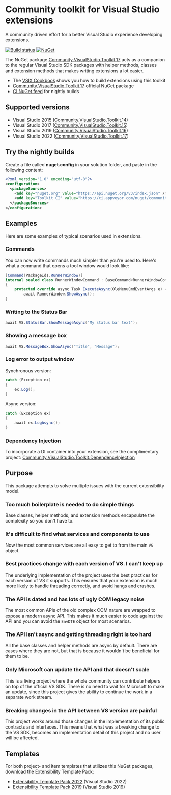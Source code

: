 # Community toolkit for Visual Studio extensions

A community driven effort for a better Visual Studio experience developing extensions.

[![Build status](https://ci.appveyor.com/api/projects/status/0p4wvtwuj55qixhr?svg=true)](https://ci.appveyor.com/project/madskristensen/community-visualstudio-toolkit-1dwx1)
[![NuGet](https://img.shields.io/nuget/vpre/Community.VisualStudio.Toolkit.17)](https://nuget.org/packages/Community.VisualStudio.Toolkit.17/)

The NuGet package [Community.VisualStudio.Toolkit.17](https://www.nuget.org/packages/Community.VisualStudio.Toolkit.17/) acts as a companion to the regular Visual Studio SDK packages with helper methods, classes and extension methods that makes writing extensions a lot easier. 

* The [VSIX Cookbook](https://www.vsixcookbook.com) shows you how to build extensions using this toolkit
* [Community.VisualStudio.Toolkit.17](https://www.nuget.org/packages/Community.VisualStudio.Toolkit.17/) official NuGet package
* [CI NuGet feed](https://ci.appveyor.com/nuget/community-visualstudio-toolkit) for nightly builds

## Supported versions

* Visual Studio 2015 ([Community.VisualStudio.Toolkit.14](https://www.nuget.org/packages/Community.VisualStudio.Toolkit.14/))
* Visual Studio 2017 ([Community.VisualStudio.Toolkit.15](https://www.nuget.org/packages/Community.VisualStudio.Toolkit.15/))
* Visual Studio 2019 ([Community.VisualStudio.Toolkit.16](https://www.nuget.org/packages/Community.VisualStudio.Toolkit.16/))
* Visual Studio 2022 ([Community.VisualStudio.Toolkit.17](https://www.nuget.org/packages/Community.VisualStudio.Toolkit.17/))

## Try the nightly builds

Create a file called **nuget.config** in your solution folder, and paste in the following content:

```xml
<?xml version="1.0" encoding="utf-8"?>
<configuration>
  <packageSources>
    <add key="nuget.org" value="https://api.nuget.org/v3/index.json" />
    <add key="Toolkit CI" value="https://ci.appveyor.com/nuget/community-visualstudio-toolkit" />
  </packageSources>
</configuration>
```

## Examples
Here are some examples of typical scenarios used in extensions.

### Commands
You can now write commands much simpler than you're used to. Here's what a command that opens a tool window would look like:

```c#
[Command(PackageIds.RunnerWindow)]
internal sealed class RunnerWindowCommand : BaseCommand<RunnerWindowCommand>
{
    protected override async Task ExecuteAsync(OleMenuCmdEventArgs e) =>
        await RunnerWindow.ShowAsync();
}
```

### Writing to the Status Bar

``` C#
await VS.StatusBar.ShowMessageAsync("My status bar text");
```

### Showing a message box

``` C#
await VS.MessageBox.ShowAsync("Title", "Message");
```

### Log error to output window
Synchronous version:

``` C#
catch (Exception ex)
{
    ex.Log();
}
```

Async version:

``` C#
catch (Exception ex)
{
    await ex.LogAsync();
}
```

### Dependency Injection
To incorporate a DI container into your extension, see the complimentary project: [
Community.VisualStudio.Toolkit.DependencyInjection](https://github.com/VsixCommunity/Community.VisualStudio.Toolkit.DependencyInjection)

## Purpose
This package attempts to solve multiple issues with the current extensibility model.

### Too much boilerplate is needed to do simple things
Base classes, helper methods, and extension methods encapsulate the complexity so you don't have to. 

### It's difficult to find what services and components to use
Now the most common services are all easy to get to from the main `VS` object.

### Best practices change with each version of VS. I can't keep up
The underlying implementation of the project uses the best practices for each version of VS it supports. This ensures that your extension is much more likely to handle threading correctly, and avoid hangs and crashes.

### The API is dated and has lots of ugly COM legacy noise
The most common APIs of the old complex COM nature are wrapped to expose a modern async API. This makes it much easier to code against the API and you can avoid the `EnvDTE` object for most scenarios.

### The API isn't async and getting threading right is too hard
All the base classes and helper methods are async by default. There are cases where they are not, but that is because it wouldn't be beneficial for them to be. 

### Only Microsoft can update the API and that doesn't scale
This is a living project where the whole community can contribute helpers on top of the official VS SDK. There is no need to wait for Microsoft to make an update, since this project gives the ability to continue the work in a separate work stream.

### Breaking changes in the API between VS version are painful
This project works around those changes in the implementation of its public contracts and interfaces. This means that what was a breaking change to the VS SDK, becomes an implementation detail of this project and no user will be affected.

## Templates
For both project- and item templates that utilizes this NuGet packages, download the Extensibility Template Pack:
* [Extensibility Template Pack 2022](https://marketplace.visualstudio.com/items?itemName=MadsKristensen.ExtensibilityItemTemplates2022) (Visual Studio 2022)
* [Extensibility Template Pack 2019](https://marketplace.visualstudio.com/items?itemName=MadsKristensen.ExtensibilityItemTemplates) (Visual Studio 2019)
